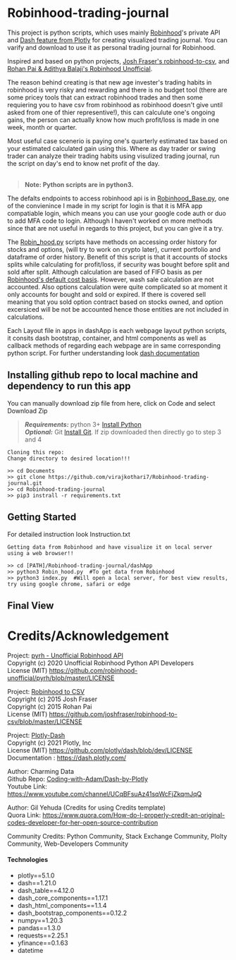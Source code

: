 # Robinhood-trading-journal

This project is python scripts, which uses mainly [Robinhood](https://robinhood.com)'s 
private API and [Dash feature from Plotly](https://plotly.com/dash/open-source/) for 
creating visualized trading journal. You can varify and download to use it as personal trading journal for Robinhood. 

Inspired and based on python projects, [Josh Fraser's robinhood-to-csv](https://github.com/joshfraser/robinhood-to-csv/), and [Rohan Pai & Adithya Balaji's Robinhood Unofficial](https://github.com/robinhood-unofficial/pyrh).

The reason behind creating is that new age invester's trading habits in robinhood is very risky and rewarding and 
there is no budget tool (there are some pricey tools that can extract robinhood trades and then some requiering you to 
have csv from robinhood as robinhood doesn't give until asked from one of thier representive!), this can calculute one's ongoing gains, 
the person can actually know how much profit/loss is made in one week, month or quarter. 

Most useful case scenerio is paying one's quarterly estimated tax based on your estimated calculated gain using this. 
Where as day trader or swing trader can analyze their trading habits using visulized trading journal, run the script on day's end to know net profit of the day. 
<br><br>

> **Note: Python scripts are in python3.**

The defalts endpoints to access robinhood api is in [Robinhood_Base.py](https://github.com/virajkothari7/Robinhood-trading-journal/blob/main/Robinhood_Base.py), 
one of the convienince I made in my script for login is that it is MFA app compatiable login, which means you can use your google code auth or duo to add MFA code to login. 
Although I haven't worked on more methods since that are not useful in regards to this project, but you can give it a try. 

The [Robin_hood.py](https://github.com/virajkothari7/Robinhood-trading-journal/blob/main/Robin_hood.py) scripts have methods on accessing order history for stocks and options, (will try to work on crypto later), current portfolio and dataframe of order history. 
Benefit of this script is that it accounts of stocks splits while calculating for profit/loss, if security was bought before split and sold after split. Although calculation are based of FIFO basis as per [Robinhood's default cost basis](https://robinhood.com/us/en/support/articles/cost-basis/). 
However, wash sale calculation are not accounted. Also options calculation were quite complicated so at moment it only accounts for bought and sold or expired. If there is covered sell meaning that you sold option contract based on stocks owned, and option excersiced will be not be accounted hence those entities are not included in calculations.

Each Layout file in apps in dashApp is each webpage layout python scripts, it consits dash bootstrap, container, and html components as well as callback methods of regarding each webpage are in same corresponding python script. For further understanding look [dash documentation](https://dash.plotly.com/)


## Installing github repo to local machine and dependency to run this app

You can manually download zip file from here, click on Code and select Download Zip

> **_Requirements:_**  python 3+ [Install Python](https://www.python.org/downloads/)<br> **_Optional:_** Git [Install Git](https://git-scm.com/downloads). If zip downloaded then directly go to step 3 and 4

~~~
Cloning this repo:
Change directory to desired location!!!

>> cd Documents
>> git clone https://github.com/virajkothari7/Robinhood-trading-journal.git
>> cd Robinhood-trading-journal
>> pip3 instrall -r requirements.txt

~~~

## Getting Started 
For detailed instruction look Instruction.txt
~~~
Getting data from Robinhood and have visualize it on local server using a web browser!!

>> cd [PATH]/Robinhood-trading-journal/dashApp
>> python3 Robin_hood.py  #To get data from Robinhood
>> python3 index.py  #Will open a local server, for best view results, try using google chrome, safari or edge

~~~

## Final View





# Credits/Acknowledgement

Project: [pyrh - Unofficial Robinhood API](https://github.com/robinhood-unofficial) <br>
Copyright (c) 2020 Unofficial Robinhood Python API Developers <br>
License (MIT) https://github.com/robinhood-unofficial/pyrh/blob/master/LICENSE 
<br>

Project: [Robinhood to CSV](https://github.com/joshfraser/robinhood-to-csv) <br>
Copyright (c) 2015 Josh Fraser <br>
Copyright (c) 2015 Rohan Pai <br>
License (MIT) https://github.com/joshfraser/robinhood-to-csv/blob/master/LICENSE 
<br>

Project: [Plotly-Dash](https://github.com/plotly/dash) <br>
Copyright (c) 2021 Plotly, Inc <br>
License (MIT) https://github.com/plotly/dash/blob/dev/LICENSE <br>
Documentation : https://dash.plotly.com/ 
<br>

Author: Charming Data <br>
Github Repo: [Coding-with-Adam/Dash-by-Plotly](https://github.com/Coding-with-Adam/Dash-by-Plotly)<br>
Youtube Link: https://www.youtube.com/channel/UCqBFsuAz41sqWcFjZkqmJqQ 
<br>

Author: Gil Yehuda (Credits for using Credits template) <br>
Quora Link: https://www.quora.com/How-do-I-properly-credit-an-original-codes-developer-for-her-open-source-contribution <br>

Community Credits: Python Community, Stack Exchange Community, Plolty Community, Web-Developers Community
#### Technologies
- plotly==5.1.0
- dash==1.21.0
- dash_table==4.12.0
- dash_core_components==1.17.1
- dash_html_components==1.1.4
- dash_bootstrap_components==0.12.2
- numpy==1.20.3
- pandas==1.3.0
- requests==2.25.1
- yfinance==0.1.63
- datetime
